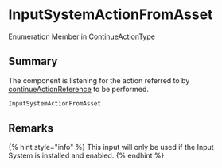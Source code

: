 # InputSystemActionFromAsset

Enumeration Member in [ContinueActionType](yarn.unity.legacy.dialogueadvanceinput.continueactiontype-1.md)

## Summary

The component is listening for the action referred to by [continueActionReference](yarn.unity.legacy.dialogueadvanceinput.continueactionreference.md) to be performed.

```csharp
InputSystemActionFromAsset
```

## Remarks

{% hint style="info" %}
This input will only be used if the Input\
System is installed and enabled.
{% endhint %}
